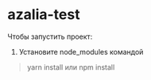 # azalia-test
 
Чтобы запустить проект:
1) Установите node_modules командой
> yarn install
или
> npm install
